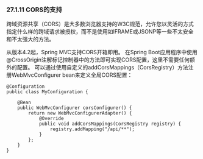 ### 27.1.11 CORS的支持

跨域资源共享（CORS）是大多数浏览器支持的W3C规范，允许您以灵活的方式指定什么样的跨域请求被授权，而不是使用如IFRAME或JSONP等一些不太安全和不太强大的方法。

从版本4.2起，Spring MVC支持CORS开箱即用。 在Spring Boot应用程序中使用@CrossOrigin注解标记控制器中的方法即可实现CORS配置，这里不需要任何额外的配置。 可以通过使用自定义的addCorsMappings（CorsRegistry）方法注册WebMvcConfigurer bean来定义全局CORS配置：

```
@Configuration
public class MyConfiguration {

    @Bean
    public WebMvcConfigurer corsConfigurer() {
        return new WebMvcConfigurerAdapter() {
            @Override
            public void addCorsMappings(CorsRegistry registry) {
                registry.addMapping("/api/**");
            }
        };
    }
}
```



